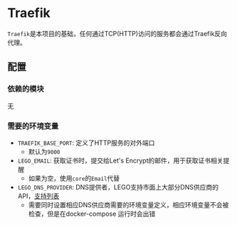 Traefik
=====

`Traefik`是本项目的基础，任何通过TCP(HTTP)访问的服务都会通过Traefik反向代理。

配置
----------------

### 依赖的模块
无
### 需要的环境变量

- `TRAEFIK_BASE_PORT`: 定义了HTTP服务的对外端口
  - 默认为`9000`
- `LEGO_EMAIL`: 获取证书时，提交给Let's Encrypt的邮件，用于获取证书相关提醒
  - 如果为空，使用`core`的`Email`代替
- `LEGO_DNS_PROVIDER`: DNS提供者，LEGO支持市面上大部分DNS供应商的API，[支持列表](https://go-acme.github.io/lego/dns/)
  - 需要同时设置相应DNS供应商需要的环境变量定义，相应环境变量不会被检查，但是在docker-compose 运行时会出错
